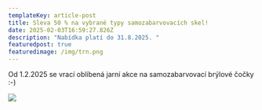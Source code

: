 ```yaml
---
templateKey: article-post
title: Sleva 50 % na vybrané typy samozabarvovacích skel!
date: 2025-02-03T16:59:27.826Z
description: "Nabídka platí do 31.8.2025. "
featuredpost: true
featuredimage: /img/trn.png
---
```

Od 1.2.2025 se vrací oblíbená jarní akce na samozabarvovací brýlové čočky :-) 

![](/img/trn.png)